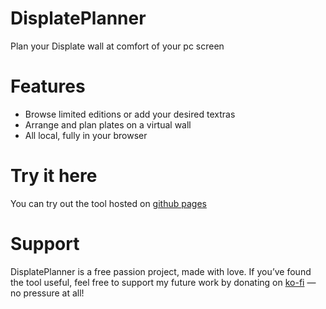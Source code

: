 # DisplatePlanner

Plan your Displate wall at comfort of your pc screen

# Features
- Browse limited editions or add your desired textras
- Arrange and plan plates on a virtual wall
- All local, fully in your browser

# Try it here
You can try out the tool hosted on [github pages](https://krzyssok2.github.io/DisplatePlanner/)

# Support
DisplatePlanner is a free passion project, made with love. If you’ve found the tool useful, feel free to support my future work by donating on [ko-fi](https://ko-fi.com/krzys2) — no pressure at all!
